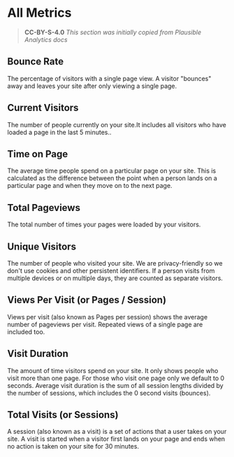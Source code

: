 
# All Metrics
> **CC-BY-S-4.0** *This section was initially copied from Plausible Analytics docs*

## Bounce Rate

The percentage of visitors with a single page view. A visitor "bounces" away and leaves your site after only viewing a single page.

## Current Visitors

The number of people currently on your site.It includes all visitors who have loaded a page in the last 5 minutes..

## Time on Page

The average time people spend on a particular page on your site. This is calculated as the difference between the point when a person lands on a particular page and when they move on to the next page.


## Total Pageviews

The total number of times your pages were loaded by your visitors.

## Unique Visitors

The number of people who visited your site. We are privacy-friendly so we don't use cookies and other persistent identifiers. If a person visits from multiple devices or on multiple days, they are counted as separate visitors. 

## Views Per Visit (or Pages / Session)

Views per visit (also known as Pages per session) shows the average number of pageviews per visit. Repeated views of a single page are included too.

## Visit Duration

The amount of time visitors spend on your site. It only shows people who visit more than one page. For those who visit one page only we default to 0 seconds. Average visit duration is the sum of all session lengths divided by the number of sessions, which includes the 0 second visits (bounces).

## Total Visits (or Sessions)

A session (also known as a visit) is a set of actions that a user takes on your site. A visit is started when a visitor first lands on your page and ends when no action is taken on your site for 30 minutes.
